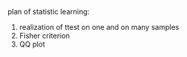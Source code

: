 plan of statistic learning:
  1) realization of ttest on one and on many samples
  2) Fisher criterion
  3) QQ plot

